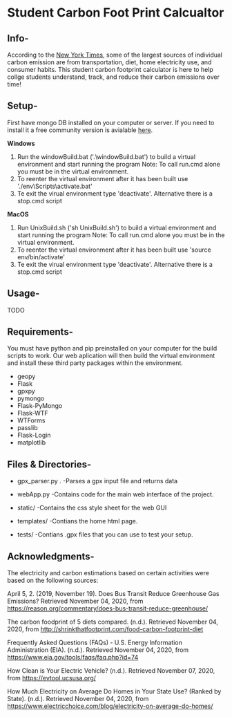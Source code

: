 # Student Carbon Foot Print Calcualtor 

## Info-
According to the [New York Times](https://www.nytimes.com/guides/year-of-living-better/how-to-reduce-your-carbon-footprint), some of the largest sources of individual carbon emission are from transportation, diet, home electricity use, and consumer habits. This student carbon footprint calculator is here to help collge students understand, track, and reduce their carbon emissions over time!

## Setup-
First have mongo DB installed on your computer or server. If you need to install it a free community version is avialable [here](https://www.mongodb.com/try/download/community).

**Windows**
1. Run the windowBuild.bat ('.\windowBuild.bat') to build a virtual environment and start running the program
Note: To call run.cmd alone you must be in the virtual environment. 
2. To reenter the virtual environment after it has been built use './env\Scripts\activate.bat'
3. Te exit the virual environment type 'deactivate'. Alternative there is a stop.cmd script

**MacOS**
1. Run UnixBuild.sh ('sh UnixBuild.sh') to build a virtual environment and start running the program
Note: To call run.cmd alone you must be in the virtual environment. 
2. To reenter the virtual environment after it has been built use 'source env/bin/activate'
3. Te exit the virual environment type 'deactivate'. Alternative there is a stop.cmd script

## Usage- 
TODO

## Requirements-
You must have python and pip preinstalled on your computer for the build scripts to work. Our web aplication will then build the virtual environment and install these third party packages within the environment. 
- geopy
- Flask
- gpxpy
- pymongo
- Flask-PyMongo
- Flask-WTF
- WTForms
- passlib
- Flask-Login
- matplotlib

## Files & Directories-

* gpx_parser.py .
-Parses a gpx input file and returns data

* webApp.py
-Contains code for the main web interface of the project.

* static/
-Contains the css style sheet for the web GUI

* templates/
-Contians the home html page.

* tests/
-Contians .gpx files that you can use to test your setup.

## Acknowledgments-
The electricity and carbon estimations based on certain activities were based on the following sources:

April 5, 2. (2019, November 19). Does Bus Transit Reduce Greenhouse Gas Emissions? Retrieved November 04, 2020, from https://reason.org/commentary/does-bus-transit-reduce-greenhouse/

The carbon foodprint of 5 diets compared. (n.d.). Retrieved November 04, 2020, from http://shrinkthatfootprint.com/food-carbon-footprint-diet

Frequently Asked Questions (FAQs) - U.S. Energy Information Administration (EIA). (n.d.). Retrieved November 04, 2020, from https://www.eia.gov/tools/faqs/faq.php?id=74

How Clean is Your Electric Vehicle? (n.d.). Retrieved November 07, 2020, from https://evtool.ucsusa.org/

How Much Electricity on Average Do Homes in Your State Use? (Ranked by State). (n.d.). Retrieved November 04, 2020, from https://www.electricchoice.com/blog/electricity-on-average-do-homes/


